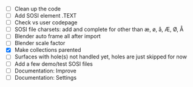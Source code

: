 - [ ] Clean up the code
- [ ] Add SOSI element .TEXT
- [ ] Check vs user codepage
- [ ] SOSI file charsets: add and complete for other than æ, ø, å, Æ, Ø, Å
- [ ] Blender auto frame all after import
- [ ] Blender scale factor
- [x] Make collections parented
- [ ] Surfaces with hole(s) not handled yet, holes are just skipped for now
- [ ] Add a few demo/test SOSI files
- [ ] Documentation: Improve
- [ ] Documentation: Settings
